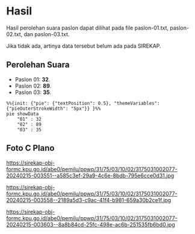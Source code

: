 # Hasil

Hasil perolehan suara paslon dapat dilihat pada file paslon-01.txt, paslon-02.txt, dan paslon-03.txt.

Jika tidak ada, artinya data tersebut belum ada pada SIREKAP.

## Perolehan Suara

 * Paslon 01: **32**.
 * Paslon 02: **89**.
 * Paslon 03: **35**.

```mermaid
%%{init: {"pie": {"textPosition": 0.5}, "themeVariables": {"pieOuterStrokeWidth": "5px"}} }%%
pie showData
    "01" : 32
    "02" : 89
    "03" : 35
```
## Foto C Plano

https://sirekap-obj-formc.kpu.go.id/abe0/pemilu/ppwp/31/75/03/10/02/3175031002077-20240215-003551--a585c3ef-29a9-4c6e-8bdb-795e6cce0d31.jpg

https://sirekap-obj-formc.kpu.go.id/abe0/pemilu/ppwp/31/75/03/10/02/3175031002077-20240215-003558--2189a5d3-c9ac-41f4-b981-659a30b2ce1f.jpg

https://sirekap-obj-formc.kpu.go.id/abe0/pemilu/ppwp/31/75/03/10/02/3175031002077-20240215-003603--8a8b84cd-25fc-498e-ac6b-251535fb6bd0.jpg
